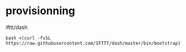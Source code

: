 # provisionning

ifttt/dash

```
bash <(curl -fsSL https://raw.githubusercontent.com/IFTTT/dash/master/bin/bootstrap)
```
